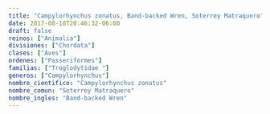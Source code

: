 ```yaml
---
title: "Campylorhynchus zonatus, Band-backed Wren, Soterrey Matraquero"
date: 2017-08-18T20:46:32-06:00
draft: false
reinos: ["Animalia"]
divisiones: ["Chordata"]
clases: ["Aves"]
ordenes: ["Passeriformes"]
familias: ["Troglodytidae "]
generos: ["Campylorhynchus"]
nombre_cientifico: "Campylorhynchus zonatus"
nombre_comun: "Soterrey Matraquero"
nombre_ingles: "Band-backed Wren"
---
```

